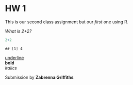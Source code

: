 HW 1
================

This is our second class assignment but our *first* one using R.

*What is 2+2?*

``` r
2+2
```

    ## [1] 4

<u>underline</u>  
**bold**  
*italics*

Submission by **Zabrenna Griffiths**
